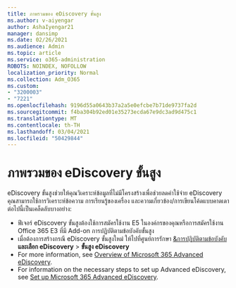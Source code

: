```yaml
---
title: ภาพรวมของ eDiscovery ขั้นสูง
ms.author: v-aiyengar
author: AshaIyengar21
manager: dansimp
ms.date: 02/26/2021
ms.audience: Admin
ms.topic: article
ms.service: o365-administration
ROBOTS: NOINDEX, NOFOLLOW
localization_priority: Normal
ms.collection: Adm_O365
ms.custom:
- "3200003"
- "7221"
ms.openlocfilehash: 9196d55a0643b37a2a5e0efcbe7b71de9737fa2d
ms.sourcegitcommit: f4ba304b92ed01e35273ecda67e9dc3ad9d475c1
ms.translationtype: MT
ms.contentlocale: th-TH
ms.lasthandoff: 03/04/2021
ms.locfileid: "50429844"
---
```

# <a name="overview-of-advanced-ediscovery"></a>ภาพรวมของ eDiscovery ขั้นสูง

eDiscovery ขั้นสูงช่วยให้คุณวิเคราะห์ข้อมูลที่ไม่มีโครงสร้างเพื่อช่วยลดค่าใช้จ่าย eDiscovery คุณสามารถใช้การวิเคราะห์ข้อความ การเรียนรู้ของเครื่อง และความเกี่ยวข้อง/การเขียนโค้ดแบบคาดเดา ต่อไปนี้เป็นเคล็ดลับบางอย่าง:

- ฟีเจอร์ eDiscovery ขั้นสูงต้องใช้การสมัครใช้งาน E5 ในองค์กรของคุณหรือการสมัครใช้งาน Office 365 E3 ที่มี Add-on การปฏิบัติตามข้อบังคับขั้นสูง
- เมื่อต้องการสร้างกรณี eDiscovery ขั้นสูงใหม่ ให้ไปที่ศูนย์การรักษา [&การปฏิบัติตามข้อบังคับ](https://go.microsoft.com/fwlink/p/?linkid=2077143)**และเลือก eDiscovery**  >  **ขั้นสูง eDiscovery**
- For more information, see [Overview of Microsoft 365 Advanced eDiscovery](https://go.microsoft.com/fwlink/?linkid=2101588).
- For information on the necessary steps to set up Advanced eDiscovery, see [Set up Microsoft 365 Advanced eDiscovery](https://go.microsoft.com/fwlink/?linkid=2122672).